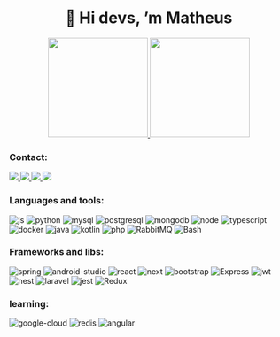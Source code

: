 <div align="center">
  
 # 👋 Hi devs, ’m Matheus

  <a href="https://www.linkedin.com/in/matheus-victor-henrique-270640236/">
    <img height="180em" src="https://github-readme-streak-stats.herokuapp.com/?user=MatheusVict&theme=dark"/>
    <img height="180em" src="https://github-readme-stats.vercel.app/api/top-langs/?username=MatheusVict&layout=compact&langs_count=16&theme=blue-green"/>
  </a>

</div>  
  
### Contact:

  <a href="https://gitlab.com/MatheusVict" target="_blank">
    <img src="https://img.shields.io/badge/GitLab-330F63?style=for-the-badge&logo=gitlab&logoColor=white">
  </a>
  
 <a href="https://discord.com/users/411680946530811906" target="_blank">
   <img src="https://img.shields.io/badge/Discord-7289DA?style=for-the-badge&logo=discord&logoColor=white" target="_blank">
  </a> 
  
  <a href = "mailto:matheusvictorhenrique@gmailcom">
    <img src="https://img.shields.io/badge/Gmail-D14836?style=for-the-badge&logo=gmail&logoColor=white" target="_blank">
  </a>
  
  <a href="https://portfolio-kappa-ten-20.vercel.app" target="_blank">
    <img src="https://img.shields.io/badge/website-000000?style=for-the-badge&logo=About.me&logoColor=white" target="_blank">
  </a> 

### Languages and tools:

  ![js](https://img.shields.io/badge/JavaScript-F7DF1E?style=for-the-badge&logo=javascript&logoColor=black)
  ![python](https://img.shields.io/badge/Python-3776AB?style=for-the-badge&logo=python&logoColor=white)
  ![mysql](https://img.shields.io/badge/MySQL-00000F?style=for-the-badge&logo=mysql&logoColor=white)
  ![postgresql](https://img.shields.io/badge/PostgreSQL-316192?style=for-the-badge&logo=postgresql&logoColor=white)
  ![mongodb](https://img.shields.io/badge/MongoDB-4EA94B?style=for-the-badge&logo=mongodb&logoColor=white)
  ![node](https://img.shields.io/badge/Node.js-43853D?style=for-the-badge&logo=node.js&logoColor=white)
  ![typescript](https://img.shields.io/badge/TypeScript-007ACC?style=for-the-badge&logo=typescript&logoColor=white)
  ![docker](https://img.shields.io/badge/docker-%230db7ed.svg?style=for-the-badge&logo=docker&logoColor=white)
  ![java](https://img.shields.io/badge/Java-ED8B00?style=for-the-badge&logo=openjdk&logoColor=white)
  ![kotlin](https://img.shields.io/badge/Kotlin-0095D5?&style=for-the-badge&logo=kotlin&logoColor=white)
  ![php](https://img.shields.io/badge/php-%23777BB4.svg?style=for-the-badge&logo=php&logoColor=white)
  ![RabbitMQ](https://img.shields.io/badge/Rabbitmq-FF6600?style=for-the-badge&logo=rabbitmq&logoColor=white)
  ![Bash](https://img.shields.io/badge/GNU%20Bash-4EAA25?style=for-the-badge&logo=GNU%20Bash&logoColor=white)
  

### Frameworks and libs:
 ![spring](https://img.shields.io/badge/Spring-6DB33F?style=for-the-badge&logo=spring&logoColor=white)
 ![android-studio](https://img.shields.io/badge/Android_Studio-3DDC84?style=for-the-badge&logo=android-studio&logoColor=white)
 ![react](https://img.shields.io/badge/React-20232A?style=for-the-badge&logo=react&logoColor=61DAFB)
 ![next](https://img.shields.io/badge/Next-black?style=for-the-badge&logo=next.js&logoColor=white)
 ![bootstrap](https://img.shields.io/badge/Bootstrap-563D7C?style=for-the-badge&logo=bootstrap&logoColor=white)
 ![Express](https://img.shields.io/badge/Express.js-404D59?style=for-the-badge)
 ![jwt](https://camo.githubusercontent.com/92407fc26e09271d8137b8aaf1585b266f04046b96f1564dfe5a69f146e21301/68747470733a2f2f696d672e736869656c64732e696f2f62616467652f4a57542d3030303030303f7374796c653d666f722d7468652d6261646765266c6f676f3d4a534f4e253230776562253230746f6b656e73266c6f676f436f6c6f723d7768697465)
 ![nest](https://camo.githubusercontent.com/0dbbdfc31491dc81b7b873e69f2fceecaaa0494b73504edbbd8828f716aab6f6/68747470733a2f2f696d672e736869656c64732e696f2f62616467652f6e6573746a732d4530323334453f7374796c653d666f722d7468652d6261646765266c6f676f3d6e6573746a73266c6f676f436f6c6f723d7768697465)
 ![laravel](https://img.shields.io/badge/laravel-%23FF2D20.svg?style=for-the-badge&logo=laravel&logoColor=white)
 ![jest](https://img.shields.io/badge/Jest-323330?style=for-the-badge&logo=Jest&logoColor=white)
 ![Redux](https://img.shields.io/badge/redux-%23593d88.svg?style=for-the-badge&logo=redux&logoColor=white)

 
### learning:
 ![google-cloud](https://img.shields.io/badge/Google_Cloud-4285F4?style=for-the-badge&logo=google-cloud&logoColor=white)
 ![redis](https://img.shields.io/badge/redis-%23DD0031.svg?&style=for-the-badge&logo=redis&logoColor=white)
 ![angular](https://img.shields.io/badge/Angular-DD0031?style=for-the-badge&logo=angular&logoColor=white)
 
